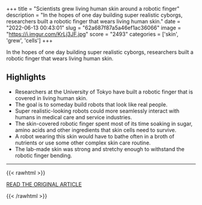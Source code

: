 +++
title = "Scientists grew living human skin around a robotic finger"
description = "In the hopes of one day building super realistic cyborgs, researchers built a robotic finger that wears living human skin."
date = "2022-06-13 00:43:01"
slug = "62a687f87a5a46ef1ac36066"
image = "https://i.imgur.com/KrLj3JF.jpg"
score = "2493"
categories = ['skin', 'grew', 'cells']
+++

In the hopes of one day building super realistic cyborgs, researchers built a robotic finger that wears living human skin.

## Highlights

- Researchers at the University of Tokyo have built a robotic finger that is covered in living human skin.
- The goal is to someday build robots that look like real people.
- Super realistic-looking robots could more seamlessly interact with humans in medical care and service industries.
- The skin-covered robotic finger spent most of its time soaking in sugar, amino acids and other ingredients that skin cells need to survive.
- A robot wearing this skin would have to bathe often in a broth of nutrients or use some other complex skin care routine.
- The lab-made skin was strong and stretchy enough to withstand the robotic finger bending.

---

{{< rawhtml >}}
  <p class="article-category">
    <a target="_blank" href="https://www.sciencenews.org/article/robotic-finger-human-skin-self-healing">READ THE ORIGINAL ARTICLE</a>
  </p>
{{< /rawhtml >}}
